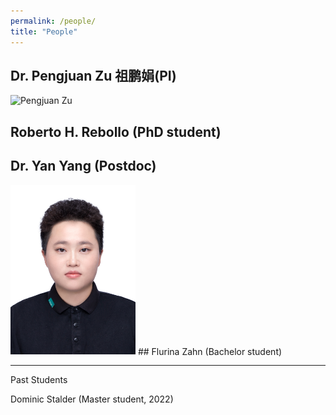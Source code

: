 ```yaml
---
permalink: /people/
title: "People"
---
```


## Dr. Pengjuan Zu 祖鹏娟(PI)
<img src="../assets/images/PZu_2022_3.jpg" width="200" alt="Pengjuan Zu">



## Roberto H. Rebollo (PhD student)

## Dr. Yan Yang (Postdoc)
<img src="../assets/images/Yan Yang.jpg" width="200" alt="Yan Yang">
## Flurina Zahn (Bachelor student)


-----
Past Students

Dominic Stalder (Master student, 2022)


